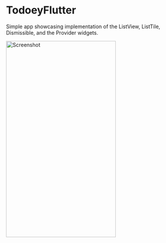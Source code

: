 # TodoeyFlutter
Simple app showcasing implementation of the ListView, ListTile, Dismissible, and the Provider widgets.

<img src="https://i.ibb.co/crS1df3/Simulator-Screen-Shot-i-Phone-11-Pro-Max-2020-03-21-at-02-01-38.png" alt="Screenshot" width="300" height="535" border="0">

